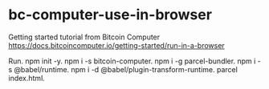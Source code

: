 # bc-computer-use-in-browser
Getting started tutorial from Bitcoin Computer https://docs.bitcoincomputer.io/getting-started/run-in-a-browser

Run. 
npm init -y. 
npm i -s bitcoin-computer. 
npm i -g parcel-bundler. 
npm i -s @babel/runtime. 
npm i -d @babel/plugin-transform-runtime. 
parcel index.html. 
